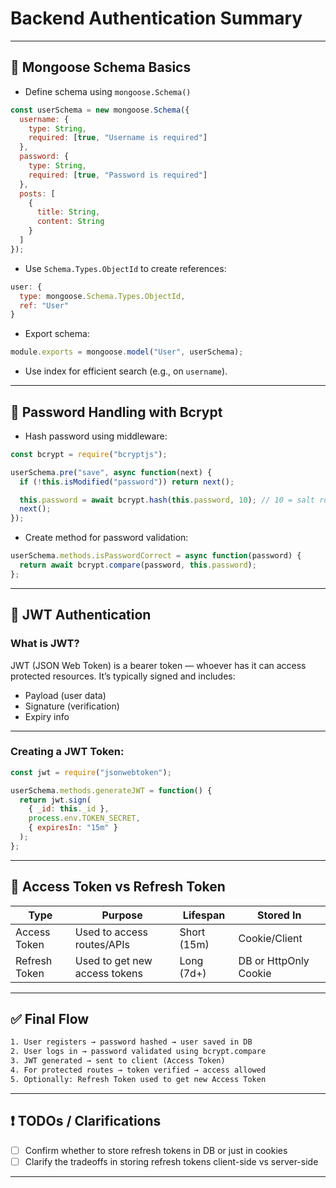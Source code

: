 # Backend Authentication Summary

---

## 🔧 Mongoose Schema Basics

* Define schema using `mongoose.Schema()`

```js
const userSchema = new mongoose.Schema({
  username: {
    type: String,
    required: [true, "Username is required"]
  },
  password: {
    type: String,
    required: [true, "Password is required"]
  },
  posts: [
    {
      title: String,
      content: String
    }
  ]
});
```

* Use `Schema.Types.ObjectId` to create references:

```js
user: {
  type: mongoose.Schema.Types.ObjectId,
  ref: "User"
}
```

* Export schema:

```js
module.exports = mongoose.model("User", userSchema);
```

* Use index for efficient search (e.g., on `username`).

---

## 🔐 Password Handling with Bcrypt

* Hash password using middleware:

```js
const bcrypt = require("bcryptjs");

userSchema.pre("save", async function(next) {
  if (!this.isModified("password")) return next();

  this.password = await bcrypt.hash(this.password, 10); // 10 = salt rounds
  next();
});
```

* Create method for password validation:

```js
userSchema.methods.isPasswordCorrect = async function(password) {
  return await bcrypt.compare(password, this.password);
};
```

---

## 🔑 JWT Authentication

### What is JWT?

JWT (JSON Web Token) is a bearer token — whoever has it can access protected resources. It’s typically signed and includes:

* Payload (user data)
* Signature (verification)
* Expiry info

---

### Creating a JWT Token:

```js
const jwt = require("jsonwebtoken");

userSchema.methods.generateJWT = function() {
  return jwt.sign(
    { _id: this._id },
    process.env.TOKEN_SECRET,
    { expiresIn: "15m" }
  );
};
```

---

## 🔁 Access Token vs Refresh Token

| Type          | Purpose                       | Lifespan    | Stored In             |
| ------------- | ----------------------------- | ----------- | --------------------- |
| Access Token  | Used to access routes/APIs    | Short (15m) | Cookie/Client         |
| Refresh Token | Used to get new access tokens | Long (7d+)  | DB or HttpOnly Cookie |

---

## ✅ Final Flow

```txt
1. User registers → password hashed → user saved in DB
2. User logs in → password validated using bcrypt.compare
3. JWT generated → sent to client (Access Token)
4. For protected routes → token verified → access allowed
5. Optionally: Refresh Token used to get new Access Token
```

---

## ❗ TODOs / Clarifications

* [ ] Confirm whether to store refresh tokens in DB or just in cookies
* [ ] Clarify the tradeoffs in storing refresh tokens client-side vs server-side

---
